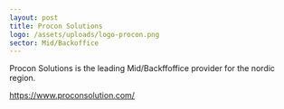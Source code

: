 ```yaml
---
layout: post
title: Procon Solutions
logo: /assets/uploads/logo-procon.png
sector: Mid/Backoffice
---
```

Procon Solutions is the leading Mid/Backffoffice provider for the nordic region.

https://www.proconsolution.com/